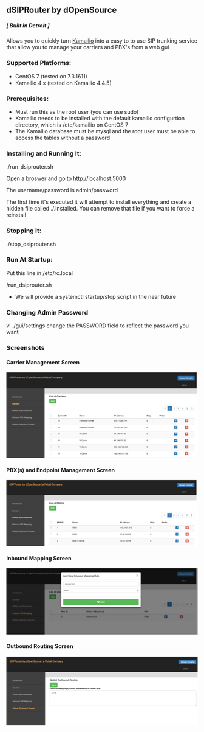 ## dSIPRouter by dOpenSource 
##### [ Built in Detroit ]


Allows you to quickly turn [Kamailio](https://www.kamailio.org/) into a easy to to use SIP trunking service that allow you to manage your carriers and PBX's from a web gui

### Supported Platforms:

- CentOS 7 (tested on 7.3.1611)
- Kamailio 4.x (tested on Kamailio 4.4.5)

### Prerequisites:

- Must run this as the root user (you can use sudo)
- Kamailio needs to be installed with the default kamailio configurtion directory, which is /etc/kamailio on CentOS 7
- The Kamailio database must be mysql and the root user must be able to access the tables without a password

### Installing and Running It:

./run_dsiprouter.sh 


Open a broswer and go to http://localhost:5000

The username/password is admin/password

The first time it's executed it will attempt to install everything and create a hidden file called ./.installed.  You can remove that file if you want to force a reinstall

### Stopping It:

./stop_dsiprouter.sh


### Run At Startup:

Put this line in /etc/rc.local

<your directory>/run_dsiprouter.sh

* We will provide a systemctl startup/stop script in the near future


### Changing Admin Password

vi ./gui/settings
change the PASSWORD field to reflect the password you want

### Screenshots

#### Carrier Management Screen
![dSIPRouter Carrier Screen](/docs/images/dsiprouter-carriers.jpg)

#### PBX(s) and Endpoint Management Screen
![dSIPRouter PBX Screen](/docs/images/dsiprouter-pbxs.jpg)

#### Inbound Mapping Screen
![dSIPRouter Inbound Mapping Screen](/docs/images/dsiprouter-inboundmapping.jpg)

#### Outbound Routing Screen
![dSIPRouter Outbound Routing Screen](/docs/images/dsiprouter-outboundrouting.jpg)
